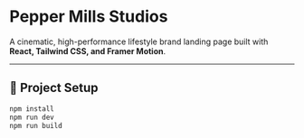 # Pepper Mills Studios

A cinematic, high-performance lifestyle brand landing page built with **React, Tailwind CSS, and Framer Motion**.

---

## 🚀 Project Setup

```bash
npm install
npm run dev
npm run build
